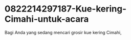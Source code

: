 # 0822214297187-Kue-kering-Cimahi-untuk-acara
Bagi Anda yang sedang mencari grosir kue kering Cimahi,
